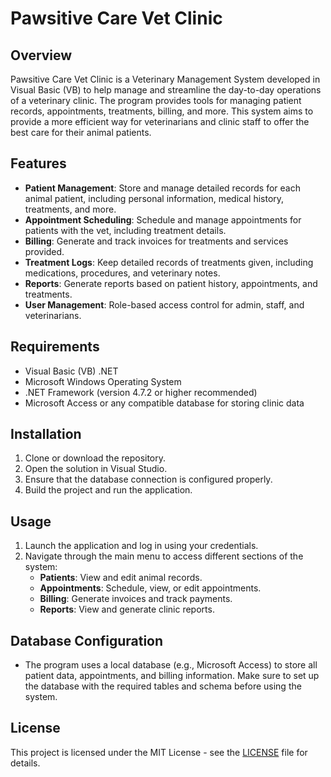 # Pawsitive Care Vet Clinic

## Overview

Pawsitive Care Vet Clinic is a Veterinary Management System developed in Visual Basic (VB) to help manage and streamline the day-to-day operations of a veterinary clinic. The program provides tools for managing patient records, appointments, treatments, billing, and more. This system aims to provide a more efficient way for veterinarians and clinic staff to offer the best care for their animal patients.

## Features

- **Patient Management**: Store and manage detailed records for each animal patient, including personal information, medical history, treatments, and more.
- **Appointment Scheduling**: Schedule and manage appointments for patients with the vet, including treatment details.
- **Billing**: Generate and track invoices for treatments and services provided.
- **Treatment Logs**: Keep detailed records of treatments given, including medications, procedures, and veterinary notes.
- **Reports**: Generate reports based on patient history, appointments, and treatments.
- **User Management**: Role-based access control for admin, staff, and veterinarians.

## Requirements

- Visual Basic (VB) .NET
- Microsoft Windows Operating System
- .NET Framework (version 4.7.2 or higher recommended)
- Microsoft Access or any compatible database for storing clinic data

## Installation

1. Clone or download the repository.
2. Open the solution in Visual Studio.
3. Ensure that the database connection is configured properly.
4. Build the project and run the application.

## Usage

1. Launch the application and log in using your credentials.
2. Navigate through the main menu to access different sections of the system:
   - **Patients**: View and edit animal records.
   - **Appointments**: Schedule, view, or edit appointments.
   - **Billing**: Generate invoices and track payments.
   - **Reports**: View and generate clinic reports.

## Database Configuration

- The program uses a local database (e.g., Microsoft Access) to store all patient data, appointments, and billing information. Make sure to set up the database with the required tables and schema before using the system.

## License

This project is licensed under the MIT License - see the [LICENSE](LICENSE) file for details.